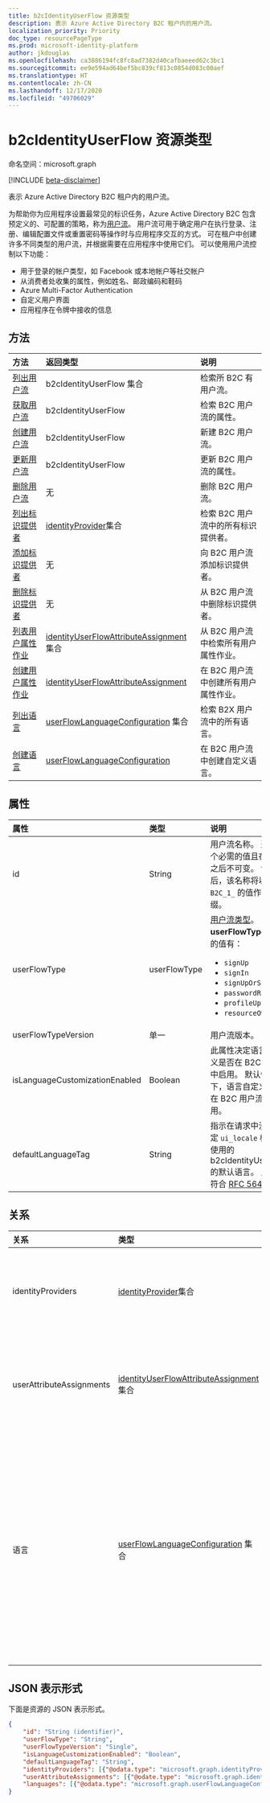```yaml
---
title: b2cIdentityUserFlow 资源类型
description: 表示 Azure Active Directory B2C 租户内的用户流。
localization_priority: Priority
doc_type: resourcePageType
ms.prod: microsoft-identity-platform
author: jkdouglas
ms.openlocfilehash: ca3886194fc8fc8ad7382d40cafbaeeed62c3bc1
ms.sourcegitcommit: ee9e594ad64bef5bc839cf813c0854d083c00aef
ms.translationtype: HT
ms.contentlocale: zh-CN
ms.lasthandoff: 12/17/2020
ms.locfileid: "49706029"
---
```

# <a name="b2cidentityuserflow-resource-type"></a>b2cIdentityUserFlow 资源类型

命名空间：microsoft.graph

[!INCLUDE [beta-disclaimer](../../includes/beta-disclaimer.md)]

表示 Azure Active Directory B2C 租户内的用户流。

为帮助你为应用程序设置最常见的标识任务，Azure Active Directory B2C 包含预定义的、可配置的策略，称为[用户流](/azure/active-directory-b2c/user-flow-overview)。 用户流可用于确定用户在执行登录、注册、编辑配置文件或重置密码等操作时与应用程序交互的方式。 可在租户中创建许多不同类型的用户流，并根据需要在应用程序中使用它们。 可以使用用户流控制以下功能：

- 用于登录的帐户类型，如 Facebook 或本地帐户等社交帐户
- 从消费者处收集的属性，例如姓名、邮政编码和鞋码
- Azure Multi-Factor Authentication
- 自定义用户界面
- 应用程序在令牌中接收的信息

## <a name="methods"></a>方法

| 方法       | 返回类型  |说明|
|:---------------|:--------|:----------|
|[列出用户流](../api/identitycontainer-list-b2cuserflows.md)|b2cIdentityUserFlow 集合|检索所 B2C 有用户流。|
|[获取用户流](../api/b2cidentityuserflow-get.md)|b2cIdentityUserFlow|检索 B2C 用户流的属性。|
|[创建用户流](../api/identitycontainer-post-b2cuserflows.md)|b2cIdentityUserFlow|新建 B2C 用户流。|
|[更新用户流](../api/b2cidentityuserflow-update.md)|b2cIdentityUserFlow|更新 B2C 用户流的属性。|
|[删除用户流](../api/b2cidentityuserflow-delete.md)|无|删除 B2C 用户流。|
|[列出标识提供者](../api/b2cidentityuserflow-list-identityproviders.md)|[identityProvider](../resources/identityProvider.md)集合 |检索 B2C 用户流中的所有标识提供者。|
|[添加标识提供者](../api/b2cidentityuserflow-post-identityproviders.md)|无|向 B2C 用户流添加标识提供者。|
|[删除标识提供者](../api/b2cidentityuserflow-delete-identityproviders.md)|无|从 B2C 用户流中删除标识提供者。|
|[列表用户属性作业](../api/b2cidentityuserflow-list-userattributeassignments.md)|[identityUserFlowAttributeAssignment](../resources/identityuserflowattributeassignment.md) 集合|从 B2C 用户流中检索所有用户属性作业。|
|[创建用户属性作业](../api/b2cidentityuserflow-post-userattributeassignments.md)|[identityUserFlowAttributeAssignment](../resources/identityuserflowattributeassignment.md)|在 B2C 用户流中创建所有用户属性作业。|
|[列出语言](../api/b2cidentityuserflow-list-languages.md)|[userFlowLanguageConfiguration](../resources/userflowlanguageconfiguration.md) 集合|检索 B2X 用户流中的所有语言。|
|[创建语言](../api/b2cidentityuserflow-put-languages.md)|[userFlowLanguageConfiguration](../resources/userflowlanguageconfiguration.md)|在 B2C 用户流中创建自定义语言。|

## <a name="properties"></a>属性

|属性|类型|说明|
|:---------------|:--------|:----------|
|id|String|用户流名称。 这是一个必需的值且在创建之后不可变。 创建后，该名称将以 `B2C_1_` 的值作为前缀。|
|userFlowType|userFlowType|[用户流类型](/azure/active-directory-b2c/user-flow-versions)。 **userFlowType** 支持的值有：<br/><ul><li>`signUp`</li><li>`signIn`</li><li>`signUpOrSignIn`</li><li>`passwordReset`</li><li>`profileUpdate`</li><li>`resourceOwner`</li>|
|userFlowTypeVersion|单一|用户流版本。|
|isLanguageCustomizationEnabled|Boolean|此属性决定语言自定义是否在 B2C 用户流中启用。 默认情况下，语言自定义不会在 B2C 用户流中启用。|
|defaultLanguageTag|String|指示在请求中没有指定 `ui_locale` 标签时使用的 b2cIdentityUserFlow 的默认语言。 此字段符合 [RFC 5646](https://tools.ietf.org/html/rfc5646)。|

## <a name="relationships"></a>关系

| 关系       | 类型  |说明|
|:---------------|:--------|:----------|
|identityProviders|[identityProvider](../resources/identityprovider.md)集合 |用户流中包含的标识提供者。|
|userAttributeAssignments|[identityUserFlowAttributeAssignment](../resources/identityuserflowattributeassignment.md) 集合|包含在用户流内的用户属性作业。|
|语言|[userFlowLanguageConfiguration](../resources/userflowlanguageconfiguration.md) 集合|用户流中的支持自定义的语言。 默认情况下，语言自定义不会在 B2C 用户流中启用。|

## <a name="json-representation"></a>JSON 表示形式

下面是资源的 JSON 表示形式。

<!-- {
  "blockType": "resource",
  "@odata.type": "microsoft.graph.b2cIdentityUserFlow",
  "optionalProperties": [],
  "keyProperty": "id"
} -->

```json
{
    "id": "String (identifier)",
    "userFlowType": "String",
    "userFlowTypeVersion": "Single",
    "isLanguageCustomizationEnabled": "Boolean",
    "defaultLanguageTag": "String",
    "identityProviders": [{"@odata.type": "microsoft.graph.identityProvider"}],
    "userAttributeAssignments": [{"@odate.type": "microsoft.graph.identityUserFlowAttributeAssignment"}],
    "languages": [{"@odata.type": "microsoft.graph.userFlowLanguageConfiguration"}]
}
```
